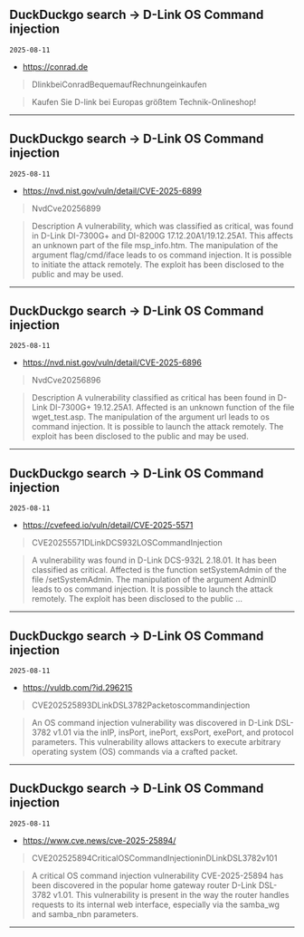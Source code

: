 ## DuckDuckgo search -> D-Link OS Command injection
`2025-08-11`

* https://conrad.de

<blockquote>
 DlinkbeiConradBequemaufRechnungeinkaufen
</blockquote>
<blockquote>
Kaufen Sie D-link bei Europas größtem Technik-Onlineshop!
</blockquote>

---

## DuckDuckgo search -> D-Link OS Command injection
`2025-08-11`

* https://nvd.nist.gov/vuln/detail/CVE-2025-6899

<blockquote>
 NvdCve20256899
</blockquote>
<blockquote>
Description A vulnerability, which was classified as critical, was found in D-Link DI-7300G+ and DI-8200G 17.12.20A1/19.12.25A1. This affects an unknown part of the file msp_info.htm. The manipulation of the argument flag/cmd/iface leads to os command injection. It is possible to initiate the attack remotely. The exploit has been disclosed to the public and may be used.
</blockquote>

---

## DuckDuckgo search -> D-Link OS Command injection
`2025-08-11`

* https://nvd.nist.gov/vuln/detail/CVE-2025-6896

<blockquote>
 NvdCve20256896
</blockquote>
<blockquote>
Description A vulnerability classified as critical has been found in D-Link DI-7300G+ 19.12.25A1. Affected is an unknown function of the file wget_test.asp. The manipulation of the argument url leads to os command injection. It is possible to launch the attack remotely. The exploit has been disclosed to the public and may be used.
</blockquote>

---

## DuckDuckgo search -> D-Link OS Command injection
`2025-08-11`

* https://cvefeed.io/vuln/detail/CVE-2025-5571

<blockquote>
 CVE20255571DLinkDCS932LOSCommandInjection
</blockquote>
<blockquote>
A vulnerability was found in D-Link DCS-932L 2.18.01. It has been classified as critical. Affected is the function setSystemAdmin of the file /setSystemAdmin. The manipulation of the argument AdminID leads to os command injection. It is possible to launch the attack remotely. The exploit has been disclosed to the public …
</blockquote>

---

## DuckDuckgo search -> D-Link OS Command injection
`2025-08-11`

* https://vuldb.com/?id.296215

<blockquote>
 CVE202525893DLinkDSL3782Packetoscommandinjection
</blockquote>
<blockquote>
An OS command injection vulnerability was discovered in D-Link DSL-3782 v1.01 via the inIP, insPort, inePort, exsPort, exePort, and protocol parameters. This vulnerability allows attackers to execute arbitrary operating system (OS) commands via a crafted packet.
</blockquote>

---

## DuckDuckgo search -> D-Link OS Command injection
`2025-08-11`

* https://www.cve.news/cve-2025-25894/

<blockquote>
 CVE202525894CriticalOSCommandInjectioninDLinkDSL3782v101
</blockquote>
<blockquote>
A critical OS command injection vulnerability CVE-2025-25894 has been discovered in the popular home gateway router D-Link DSL-3782 v1.01. This vulnerability is present in the way the router handles requests to its internal web interface, especially via the samba_wg and samba_nbn parameters.
</blockquote>

---

